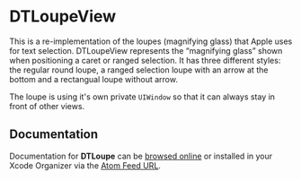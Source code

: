 DTLoupeView
===========

This is a re-implementation of the loupes (magnifying glass) that Apple uses for text selection. DTLoupeView represents the “magnifying glass” shown when positioning a caret or ranged selection. It has three different styles: the regular round loupe, a ranged selection loupe with an arrow at the bottom and a rectangual loupe without arrow.

The loupe is using it's own private `UIWindow` so that it can always stay in front of other views.

Documentation
-------------

Documentation for **DTLoupe** can be [browsed online](https://docs.cocoanetics.com/DTLoupeView) or installed in your Xcode Organizer via the [Atom Feed URL](https://docs.cocoanetics.com/DTLoupeView/DTLoupeView.atom).
